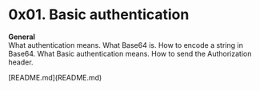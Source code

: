 <h1>0x01. Basic authentication
</h1>
<p><b>General</b><br/>
What authentication means.  
What Base64 is. 
How to encode a string in Base64.
What Basic authentication means.
How to send the Authorization header.</p>[README.md](README.md)